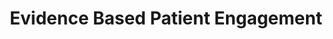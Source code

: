 ---
title: Evidence Based Patient Engagement
bgcolor: "#2e376b"
image: images/innovate.svg
summary: Leverage tools and techniques developed by researchers and clinicians across 150+ studies, 66,000 patients and 70+ peer reviewed publications

customers:
  title: Investigate and deploy personalized engagement strategies to improve health outcomes
  subtitle: Trusted by leading research and clinical organizations across the country
  logos:
    - logo: images/logos/columbia.png
      organizationName: 
      caseStudyLink:
    - logo: images/logos/jhu.png
      organizationName: 
      caseStudyLink:
    - logo: images/logos/harvard.jpeg
      organizationName: 
      caseStudyLink:
    - logo: images/logos/duke1.png
      organizationName: 
      caseStudyLink:
    - logo: images/logos/chop.jpg
      organizationName: 
      caseStudyLink:
    - logo: images/logos/womans.png
      organizationName: 
      caseStudyLink:
    - logo: images/logos/cornell.png
      organizationName:  
      caseStudyLink:
    - logo: images/logos/mskcc.png
      organizationName: 
      caseStudyLink:
    - logo: images/logos/nwell.png
      organizationName: 
      caseStudyLink:
    - logo: images/logos/ucla.png
      organizationName: 
      caseStudyLink:
    - logo: images/logos/wustl.png
      organizationName: 
      caseStudyLink:
    - logo: images/logos/penn.png
      organizationName: 
      caseStudyLink:

introtitle: Human behavior is the final common pathway for nearly every advance in medicine
introsubtitle: We bring behavioral science and patient engagement together to achieve measurable change.
introtext: Patient engagement has been called the blockbuster drug of the 21st century. Current patient engagement tools focus on clinical protocols and ignore the human element. We grew from a need to research and apply behavioral science techniques specifically in healthcare.

domains:
  listing:
      - title: For Health Systems
        image: images/sindhu.adi.jpg
        image_caption: Drs. Sindhu Srinivas and Adi Hirshberg, Materal and Fetal Medicine, Penn Medicine
        subtitle1: Reduce Readmissions
        description1: With the move to value based care (VBC) and increased risk bearing contracts, proven solutions to reduce readmissions is critical. Leverage evidence based models to reduce readmissions in your context. Programs such as Heart Safe Motherhood have shown readmisions reductions from 5% to 1%.
        subtitle2: Testing
        description2: Et quos vero eum nulla non voluptatem aut. Quidem voluptas vel atque. Aspernatur quis ut et repellat sit aliquam minima maxime. Et quos vero eum nulla non voluptatem aut. Quidem voluptas vel atque. Aspernatur quis ut et repellat sit aliquam minima maxime.
        subtitle3: 
        description3: 
        is_even: false
        source: /healthsystem
      - title: For Researchers
        image: images/researchers.jpg
        image_caption: Drs. Sindhu Srinivas and Adi Hirshberg, Materal and Fetal Medicine, Penn Medicine
        subtitle1: Design any interventional study
        description1: With the move to value based care (VBC) and increased risk bearing contracts, proven solutions to reduce readmissions is critical. Leverage evidence based models to reduce readmissions in your context. Programs such as Heart Safe Motherhood have shown readmisions reductions from 5% to 1%.
        subtitle2: Testing
        description2: Et quos vero eum nulla non voluptatem aut. Quidem voluptas vel atque. Aspernatur quis ut et repellat sit aliquam minima maxime. Et quos vero eum nulla non voluptatem aut. Quidem voluptas vel atque. Aspernatur quis ut et repellat sit aliquam minima maxime.
        subtitle3: 
        description3: 
        is_even: true
        source: /researcher
      - title: For Health Plans
        image: images/temp.jpg
        image_caption: Drs. t quos vero eum nulla non voluptatem aut. Quidem voluptas vel atque.
        subtitle1: Increase adherence to wellness programs
        description1: With the move to value based care (VBC) and increased risk bearing contracts, proven solutions to reduce readmissions is critical. Leverage evidence based models to reduce readmissions in your context. Programs such as Heart Safe Motherhood have shown readmisions reductions from 5% to 1%.
        subtitle2: Testing
        description2: Et quos vero eum nulla non voluptatem aut. Quidem voluptas vel atque. Aspernatur quis ut et repellat sit aliquam minima maxime. Et quos vero eum nulla non voluptatem aut. Quidem voluptas vel atque. Aspernatur quis ut et repellat sit aliquam minima maxime.
        subtitle3: 
        description3:
        is_even: false
        source: /healthplan

keyfeatures:
  blurbs:
    - icon: comments
      iconcolor: white 
      bgcolor: 
      header: Patient Communication
      text: >
        Choose from a variety of communication mediums tailored to a patient's preference. Include peers or support partners. 
    - icon: heartbeat
      iconcolor: white 
      bgcolor: 
      header: Device Integration
      text: >
        Capture data from remote monitoring devices simply and seamlessly, enabling scalable, integrated and personalized initiatives.
    - icon: code-fork
      iconcolor: white 
      bgcolor: 
      header: Clinical Trials
      text: >
         Use a purpose built solution to design and deploy behavioral change and interventional (automated hovering) research.
    - icon: money
      iconcolor: white 
      bgcolor: 
      header: Behavioral Economics
      text: >
         Leverage a library of various behavioral economics tools e.g. social and financial incentives to nudge or change behavior.
    - icon: trophy
      iconcolor: white 
      bgcolor: 
      header: Gamification
      text: >
        Allow patients to earn points, level up, use lifelines and more. Combine with peers or support partners and see higher engagement. 
    - icon: random
      iconcolor: white 
      bgcolor: 
      header: Rules Engine
      text: >
        Configure the flexible rules engine quickly. Trigger actions by time or data captured from patients via messages, devices or EHR data.

stats:
  highlights:
    - title: Supported Projects
      metric: 150
    - title: Patients Engaged
      metric: 66000
    - title: Peer Reviewed Publications
      metric: 70

whydosomething:
  intro: Patient engagement has been called the [blockbuster drug of the 21st century](http://healthstandards.com/blog/2012/08/28/drug-of-the-century/). But it continues to elude a solution and in the meantime, the problem continues to grow. 
  problems:
    - problem: Eighty-six percent of the nation’s $2.7 trillion annual health care expenditures are for people with chronic and mental health conditions.
      graphic:
      source:
    - problem: Medication adherence continues to be challenge even post fill. 
      graphic:
      source: Test [Truven Health Analytics-NPR Health Poll](https://truvenhealth.com/media-room/press-releases/detail/prid/209/truven-health-analytics-npr-health-poll-finds-cost-is-top-cause-of-unfilled-prescriptions)
    - problem: Patient engagement is the key to prevention
      graphic:
      source: 
whyus:
  intro: 
  solutions:
    - solution:
      description:
    - solution:
      description:
    - solution:
      description:
---